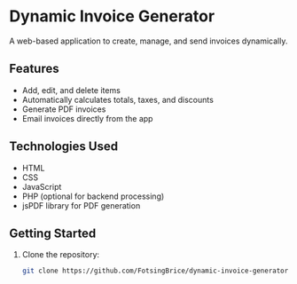 # Dynamic Invoice Generator

A web-based application to create, manage, and send invoices dynamically. 

## Features

- Add, edit, and delete items
- Automatically calculates totals, taxes, and discounts
- Generate PDF invoices
- Email invoices directly from the app

## Technologies Used

- HTML
- CSS
- JavaScript
- PHP (optional for backend processing)
- jsPDF library for PDF generation

## Getting Started

1. Clone the repository:
   ```bash
   git clone https://github.com/FotsingBrice/dynamic-invoice-generator.git